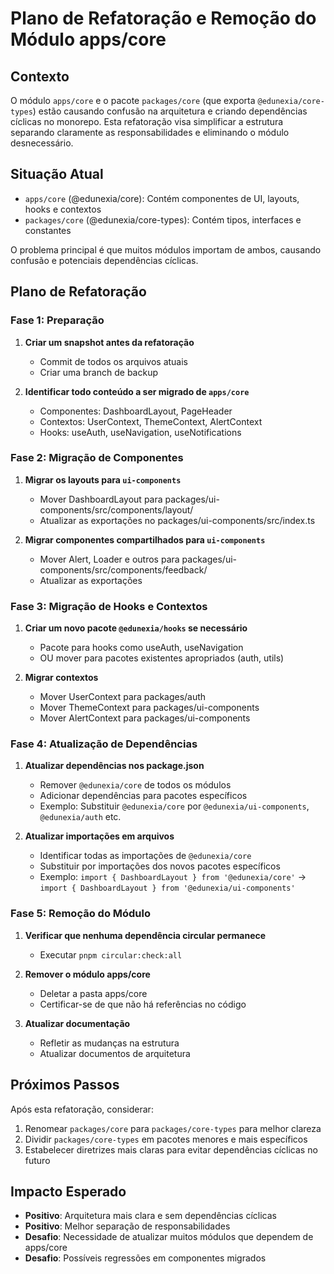 # Plano de Refatoração e Remoção do Módulo apps/core

## Contexto

O módulo `apps/core` e o pacote `packages/core` (que exporta `@edunexia/core-types`) estão causando confusão na arquitetura e criando dependências cíclicas no monorepo. Esta refatoração visa simplificar a estrutura separando claramente as responsabilidades e eliminando o módulo desnecessário.

## Situação Atual

- `apps/core` (@edunexia/core): Contém componentes de UI, layouts, hooks e contextos
- `packages/core` (@edunexia/core-types): Contém tipos, interfaces e constantes

O problema principal é que muitos módulos importam de ambos, causando confusão e potenciais dependências cíclicas.

## Plano de Refatoração

### Fase 1: Preparação

1. **Criar um snapshot antes da refatoração**
   - Commit de todos os arquivos atuais
   - Criar uma branch de backup

2. **Identificar todo conteúdo a ser migrado de `apps/core`**
   - Componentes: DashboardLayout, PageHeader
   - Contextos: UserContext, ThemeContext, AlertContext
   - Hooks: useAuth, useNavigation, useNotifications

### Fase 2: Migração de Componentes

1. **Migrar os layouts para `ui-components`**
   - Mover DashboardLayout para packages/ui-components/src/components/layout/
   - Atualizar as exportações no packages/ui-components/src/index.ts

2. **Migrar componentes compartilhados para `ui-components`**
   - Mover Alert, Loader e outros para packages/ui-components/src/components/feedback/
   - Atualizar as exportações

### Fase 3: Migração de Hooks e Contextos

1. **Criar um novo pacote `@edunexia/hooks` se necessário**
   - Pacote para hooks como useAuth, useNavigation
   - OU mover para pacotes existentes apropriados (auth, utils)

2. **Migrar contextos**
   - Mover UserContext para packages/auth
   - Mover ThemeContext para packages/ui-components
   - Mover AlertContext para packages/ui-components

### Fase 4: Atualização de Dependências

1. **Atualizar dependências nos package.json**
   - Remover `@edunexia/core` de todos os módulos
   - Adicionar dependências para pacotes específicos
   - Exemplo: Substituir `@edunexia/core` por `@edunexia/ui-components`, `@edunexia/auth` etc.

2. **Atualizar importações em arquivos**
   - Identificar todas as importações de `@edunexia/core`
   - Substituir por importações dos novos pacotes específicos
   - Exemplo: `import { DashboardLayout } from '@edunexia/core'` → `import { DashboardLayout } from '@edunexia/ui-components'`

### Fase 5: Remoção do Módulo

1. **Verificar que nenhuma dependência circular permanece**
   - Executar `pnpm circular:check:all`

2. **Remover o módulo apps/core**
   - Deletar a pasta apps/core
   - Certificar-se de que não há referências no código

3. **Atualizar documentação**
   - Refletir as mudanças na estrutura
   - Atualizar documentos de arquitetura

## Próximos Passos

Após esta refatoração, considerar:

1. Renomear `packages/core` para `packages/core-types` para melhor clareza
2. Dividir `packages/core-types` em pacotes menores e mais específicos
3. Estabelecer diretrizes mais claras para evitar dependências cíclicas no futuro

## Impacto Esperado

- **Positivo**: Arquitetura mais clara e sem dependências cíclicas
- **Positivo**: Melhor separação de responsabilidades
- **Desafio**: Necessidade de atualizar muitos módulos que dependem de apps/core
- **Desafio**: Possíveis regressões em componentes migrados 